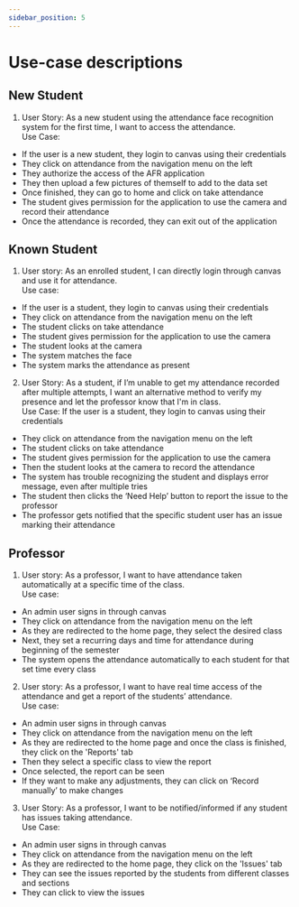 ```yaml
---
sidebar_position: 5
---
```


# Use-case descriptions

## New Student
1. User Story:
As a new student using the attendance face recognition system for the first time, I want to access the attendance.</br>
Use Case:
- If the user is a new student, they login to canvas using their credentials
- They click on attendance from the navigation menu on the left
- They authorize the access of the AFR application
- They then upload a few pictures of themself to add to the data set
- Once finished, they can go to home and click on take attendance
- The student gives permission for the application to use the camera and record their attendance
- Once the attendance is recorded, they can exit out of the application

## Known Student
1.	User story:
As an enrolled student, I can directly login through canvas and use it for attendance.</br>
Use case:
-	If the user is a student, they login to canvas using their credentials
- They click on attendance from the navigation menu on the left
- The student clicks on take attendance
- The student gives permission for the application to use the camera
-	The student looks at the camera
-	The system matches the face
-	The system marks the attendance as present

2. User Story: 
As a student, if I’m unable to get my attendance recorded after multiple attempts, I want an alternative method to verify my presence and let the professor know that I'm in class.</br>
Use Case:
If the user is a student, they login to canvas using their credentials
- They click on attendance from the navigation menu on the left
- The student clicks on take attendance
- The student gives permission for the application to use the camera
-	Then the student looks at the camera to record the attendance
-	The system has trouble recognizing the student and displays error message, even after multiple tries
-	The student then clicks the ‘Need Help’ button to report the issue to the professor
-	The professor gets notified that the specific student user has an issue marking their attendance

## Professor
1.	User story:
As a professor, I want to have attendance taken automatically at a specific time of the class. </br>Use case:
-	An admin user signs in through canvas
-	They click on attendance from the navigation menu on the left
-	As they are redirected to the home page, they select the desired class
-	Next, they set a recurring days and time for attendance during beginning of the semester
-	The system opens the attendance automatically to each student for that set time every class

2.	User story:
As a professor, I want to have real time access of the attendance and get a report of the students’ attendance.</br>
Use case: 
-	An admin user signs in through canvas
-	They click on attendance from the navigation menu on the left
-	As they are redirected to the home page and once the class is finished, they click on the 'Reports' tab
-	Then they select a specific class to view the report
-	Once selected, the report can be seen
-	If they want to make any adjustments, they can click on ‘Record manually’ to make changes

3. User Story:
As a professor, I want to be notified/informed if any student has issues taking attendance.</br>
Use Case:
-	An admin user signs in through canvas
-	They click on attendance from the navigation menu on the left
-	As they are redirected to the home page, they click on the 'Issues' tab
-	They can see the issues reported by the students from different classes and sections
-	They can click to view the issues
